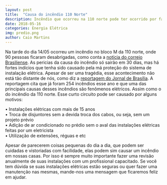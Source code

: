 ```yaml
---
layout: post
title:  "Causa do incêndio 110 Norte"
description: Incêndio que ocorreu na 110 norte pode ter ocorrido por falha nas instalações elétricas[...]
date: 2018-05-16
categories: Energia Elétrica
img: predio.png
author: Caio Martins
---
```



Na tarde do dia 14/05 ocorreu um incêndio no bloco M da 110 norte, onde 90 pessoas ficaram desabrigadas, como conta a [notícia do correio Brasiliense](https://www.correiobraziliense.com.br/app/noticia/cidades/2018/05/16/interna_cidadesdf,680981/mais-de-90-pessoas-estao-desalojadas-apos-incendio-em-predio.shtml). As pericias da causa do incêndio só sairão em 30 dias, mas há fortes indícios que tenha sido causado pela má proteção do sistema de instalação elétrica. Apesar de ser uma tragédia, esse acontecimento não está tão distante de nós, como diz a [reportagem do Jornal de Brasília](http://www.jornaldebrasilia.com.br/cidades/df-registrou-mais-de-250-incendios-domesticos-neste-ano/).
A reportagem cita que já foram 254 incêndios esse ano e que uma das principais causas desses incêndios são fenômenos elétricos. Assim como o do incêndio da 110 norte. 
Esse curto circuito pode ser causado por alguns motivos:    


•	Instalações elétricas com mais de 15 anos  
•	Troca de disjuntores sem a devida troca dos cabos, ou seja, sem um projeto prévio  
•	Adição de ar condicionado no prédio sem o aval das instalações elétricas feitas por um eletricista  
•	Utilização de extensões, réguas e etc  
  
  
Apesar de parecerem coisas pequenas do dia a dia, que podem ser cuidadas e vistoriadas com facilidade, elas podem sim causar um incêndio em nossas casas. Por isso é sempre muito importante fazer uma revisão anualmente de suas instalações com um profissional capacitado.
Se você tem dúvida se suas instalações elétricas estão seguras ou quer fazer uma manutenção nas mesmas, mande-nos uma mensagem que ficaremos feliz em ajudar.
